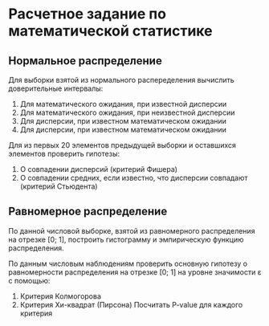 # Расчетное задание по математической статистике

## Нормальное распределение
Для выборки взятой из нормального распеределения вычислить доверительные интервалы:
1. Для математического ожидания, при известной дисперсии
2. Для математического ожидания, при неизвестной дисперсии
3. Для дисперсии, при известном математическом ожидании
4. Для дисперсии, при известном математическом ожидании

Для из первых 20 элементов предыдущей выборки и оставшихся элементов проверить гипотезы:
1. О совпадении дисперсий (критерий Фишера)
2. О совпадении средних, если известно, что дисперсии совпадают (критерий Стьюдента)

## Равномерное распределение 
По данной числовой выборке, взятой из равномерного распределения на отрезке [0; 1],
построить гистограмму и эмпирическую функцию распределения.

По данным числовым наблюдениям проверить основную гипотезу о равномерности распределения на отрезке [0; 1] на уровне значимости ε с помощью:
1. Критерия Колмогорова
2. Критерия Хи-квадрат (Пирсона)
Посчитать P-value для каждого критерия
